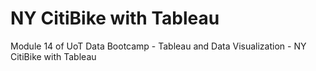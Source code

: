 # NY CitiBike with Tableau

Module 14 of UoT Data Bootcamp - Tableau and Data Visualization - NY CitiBike with Tableau

